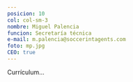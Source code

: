 ```yaml
---
posicion: 10
col: col-sm-3
nombre: Miguel Palencia
funcion: Secretaría técnica
e-mail: m.palencia@soccerintagents.com
foto: mp.jpg
CEO: true
---
```

Currículum...